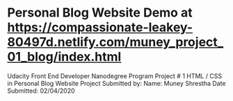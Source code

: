 # Personal Blog Website  Demo at https://compassionate-leakey-80497d.netlify.com/muney_project_01_blog/index.html

Udacity Front End Developer Nanodegree Program
Project # 1  HTML / CSS in Personal Blog Website
Project Submitted by: 
Name: Muney Shrestha
Date Submitted: 02/04/2020
